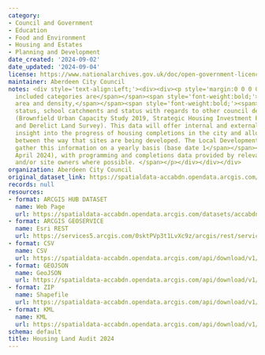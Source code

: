 ```yaml
---
category:
- Council and Government
- Education
- Food and Environment
- Housing and Estates
- Planning and Development
date_created: '2024-09-02'
date_updated: '2024-09-04'
license: https://www.nationalarchives.gov.uk/doc/open-government-licence/version/3/
maintainer: Aberdeen City Council
notes: <div style='text-align:Left;'><div><div><p style='margin:0 0 0 0;'><span><span>Other
  included categories are</span></span><span style='font-weight:bold;'><span> </span></span><span><span>site
  area and density,</span></span><span style='font-weight:bold;'><span> </span></span><span><span>constraint
  status, school catchments and status with regards to other council designations
  (Brownfield Urban Capacity Study 2019, Strategic Housing Investment Plan, Vacant
  and Derelict Land Survey). This data will offer internal and external users an annual
  insight into the progress of housing completions in the city and allow comparisons
  between the way that sites are being developed. The Local Development Plan team
  gather this information on a yearly basis (base date 1</span></span><span><span>st</span></span><span>
  April 2024), with programming and completions data provided by relevant housebuilders
  and/or site owners where possible. </span></p></div></div></div>
organization: Aberdeen City Council
original_dataset_link: https://spatialdata-accabdn.opendata.arcgis.com/datasets/accabdn::housing-land-audit-2024
records: null
resources:
- format: ARCGIS HUB DATASET
  name: Web Page
  url: https://spatialdata-accabdn.opendata.arcgis.com/datasets/accabdn::housing-land-audit-2024
- format: ARCGIS GEOSERVICE
  name: Esri REST
  url: https://services5.arcgis.com/0sktPVp3t1LvXc9z/arcgis/rest/services/Housing_Land_Audit_2024/FeatureServer/92
- format: CSV
  name: CSV
  url: https://spatialdata-accabdn.opendata.arcgis.com/api/download/v1/items/3e20905f70ef474d95b03d548e57f1e6/csv?layers=92
- format: GEOJSON
  name: GeoJSON
  url: https://spatialdata-accabdn.opendata.arcgis.com/api/download/v1/items/3e20905f70ef474d95b03d548e57f1e6/geojson?layers=92
- format: ZIP
  name: Shapefile
  url: https://spatialdata-accabdn.opendata.arcgis.com/api/download/v1/items/3e20905f70ef474d95b03d548e57f1e6/shapefile?layers=92
- format: KML
  name: KML
  url: https://spatialdata-accabdn.opendata.arcgis.com/api/download/v1/items/3e20905f70ef474d95b03d548e57f1e6/kml?layers=92
schema: default
title: Housing Land Audit 2024
---
```

